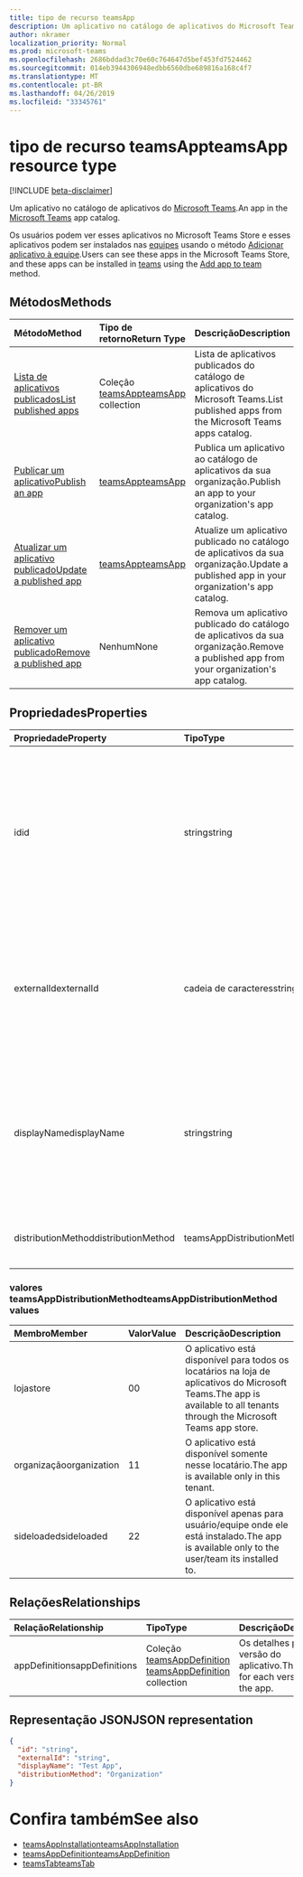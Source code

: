 ```yaml
---
title: tipo de recurso teamsApp
description: Um aplicativo no catálogo de aplicativos do Microsoft Teams.
author: nkramer
localization_priority: Normal
ms.prod: microsoft-teams
ms.openlocfilehash: 2686bddad3c70e60c764647d5bef453fd7524462
ms.sourcegitcommit: 014eb3944306948edbb6560dbe689816a168c4f7
ms.translationtype: MT
ms.contentlocale: pt-BR
ms.lasthandoff: 04/26/2019
ms.locfileid: "33345761"
---
```

# <a name="teamsapp-resource-type"></a><span data-ttu-id="67dce-103">tipo de recurso teamsApp</span><span class="sxs-lookup"><span data-stu-id="67dce-103">teamsApp resource type</span></span>

[!INCLUDE [beta-disclaimer](../../includes/beta-disclaimer.md)]

<span data-ttu-id="67dce-104">Um aplicativo no catálogo de aplicativos do [Microsoft Teams](teams-api-overview.md).</span><span class="sxs-lookup"><span data-stu-id="67dce-104">An app in the [Microsoft Teams](teams-api-overview.md) app catalog.</span></span>

<span data-ttu-id="67dce-105">Os usuários podem ver esses aplicativos no Microsoft Teams Store e esses aplicativos podem ser instalados nas [equipes](team.md) usando o método [Adicionar aplicativo à equipe](../api/teamsappinstallation-add.md).</span><span class="sxs-lookup"><span data-stu-id="67dce-105">Users can see these apps in the Microsoft Teams Store, and these apps can be installed in [teams](team.md) using the [Add app to team](../api/teamsappinstallation-add.md) method.</span></span>

## <a name="methods"></a><span data-ttu-id="67dce-106">Métodos</span><span class="sxs-lookup"><span data-stu-id="67dce-106">Methods</span></span>

| <span data-ttu-id="67dce-107">Método</span><span class="sxs-lookup"><span data-stu-id="67dce-107">Method</span></span>       | <span data-ttu-id="67dce-108">Tipo de retorno</span><span class="sxs-lookup"><span data-stu-id="67dce-108">Return Type</span></span>  |<span data-ttu-id="67dce-109">Descrição</span><span class="sxs-lookup"><span data-stu-id="67dce-109">Description</span></span>|
|:---------------|:--------|:----------|
|[<span data-ttu-id="67dce-110">Lista de aplicativos publicados</span><span class="sxs-lookup"><span data-stu-id="67dce-110">List published apps</span></span>](../api/teamsapp-list.md) | <span data-ttu-id="67dce-111">Coleção [teamsApp](teamsapp.md)</span><span class="sxs-lookup"><span data-stu-id="67dce-111">[teamsApp](teamsapp.md) collection</span></span> | <span data-ttu-id="67dce-112">Lista de aplicativos publicados do catálogo de aplicativos do Microsoft Teams.</span><span class="sxs-lookup"><span data-stu-id="67dce-112">List published apps from the Microsoft Teams apps catalog.</span></span>|
|[<span data-ttu-id="67dce-113">Publicar um aplicativo</span><span class="sxs-lookup"><span data-stu-id="67dce-113">Publish an app</span></span>](../api/teamsapp-publish.md) | [<span data-ttu-id="67dce-114">teamsApp</span><span class="sxs-lookup"><span data-stu-id="67dce-114">teamsApp</span></span>](teamsapp.md) | <span data-ttu-id="67dce-115">Publica um aplicativo ao catálogo de aplicativos da sua organização.</span><span class="sxs-lookup"><span data-stu-id="67dce-115">Publish an app to your organization's app catalog.</span></span>|
|[<span data-ttu-id="67dce-116">Atualizar um aplicativo publicado</span><span class="sxs-lookup"><span data-stu-id="67dce-116">Update a published app</span></span>](../api/teamsapp-update.md) | [<span data-ttu-id="67dce-117">teamsApp</span><span class="sxs-lookup"><span data-stu-id="67dce-117">teamsApp</span></span>](teamsapp.md) | <span data-ttu-id="67dce-118">Atualize um aplicativo publicado no catálogo de aplicativos da sua organização.</span><span class="sxs-lookup"><span data-stu-id="67dce-118">Update a published app in your organization's app catalog.</span></span>|
|[<span data-ttu-id="67dce-119">Remover um aplicativo publicado</span><span class="sxs-lookup"><span data-stu-id="67dce-119">Remove a published app</span></span>](../api/teamsapp-delete.md) | <span data-ttu-id="67dce-120">Nenhum</span><span class="sxs-lookup"><span data-stu-id="67dce-120">None</span></span> | <span data-ttu-id="67dce-121">Remova um aplicativo publicado do catálogo de aplicativos da sua organização.</span><span class="sxs-lookup"><span data-stu-id="67dce-121">Remove a published app from your organization's app catalog.</span></span>|

## <a name="properties"></a><span data-ttu-id="67dce-122">Propriedades</span><span class="sxs-lookup"><span data-stu-id="67dce-122">Properties</span></span>

| <span data-ttu-id="67dce-123">Propriedade</span><span class="sxs-lookup"><span data-stu-id="67dce-123">Property</span></span>            | <span data-ttu-id="67dce-124">Tipo</span><span class="sxs-lookup"><span data-stu-id="67dce-124">Type</span></span>     | <span data-ttu-id="67dce-125">Descrição</span><span class="sxs-lookup"><span data-stu-id="67dce-125">Description</span></span> |
|:------------------- |:-------- |:----------- |
| <span data-ttu-id="67dce-126">id</span><span class="sxs-lookup"><span data-stu-id="67dce-126">id</span></span>                  | <span data-ttu-id="67dce-127">string</span><span class="sxs-lookup"><span data-stu-id="67dce-127">string</span></span>   | <span data-ttu-id="67dce-128">A ID do aplicativo gerada no catálogo de aplicativos (diferente da ID fornecida pelo desenvolvedor em [pacote de aplicativos compactados do Microsoft Teams](https://docs.microsoft.com/en-us/microsoftteams/platform/concepts/apps/apps-package).</span><span class="sxs-lookup"><span data-stu-id="67dce-128">The catalog app's generated app ID (different from the developer-provided ID in the [Microsoft Teams zip app package](https://docs.microsoft.com/en-us/microsoftteams/platform/concepts/apps/apps-package).</span></span> |
| <span data-ttu-id="67dce-129">externalId</span><span class="sxs-lookup"><span data-stu-id="67dce-129">externalId</span></span>          | <span data-ttu-id="67dce-130">cadeia de caracteres</span><span class="sxs-lookup"><span data-stu-id="67dce-130">string</span></span>   | <span data-ttu-id="67dce-131">A ID do catálogo fornecido pelo desenvolvedor do aplicativo do [pacote de aplicativos compactados do Microsoft Teams](https://docs.microsoft.com/en-us/microsoftteams/platform/concepts/apps/apps-package).</span><span class="sxs-lookup"><span data-stu-id="67dce-131">The ID of the catalog provided by the app developer in the [Microsoft Teams zip app package](https://docs.microsoft.com/en-us/microsoftteams/platform/concepts/apps/apps-package).</span></span> |
| <span data-ttu-id="67dce-132">displayName</span><span class="sxs-lookup"><span data-stu-id="67dce-132">displayName</span></span>                | <span data-ttu-id="67dce-133">string</span><span class="sxs-lookup"><span data-stu-id="67dce-133">string</span></span>   | <span data-ttu-id="67dce-134">O nome do catálogo de aplicativos fornecido pelo desenvolvedor do aplicativo no [pacote de aplicativos compactados do Microsoft Teams](https://docs.microsoft.com/en-us/microsoftteams/platform/concepts/apps/apps-package).</span><span class="sxs-lookup"><span data-stu-id="67dce-134">The name of the catalog app provided by the app developer in the [Microsoft Teams zip app package](https://docs.microsoft.com/en-us/microsoftteams/platform/concepts/apps/apps-package).</span></span> |
| <span data-ttu-id="67dce-135">distributionMethod</span><span class="sxs-lookup"><span data-stu-id="67dce-135">distributionMethod</span></span>  | <span data-ttu-id="67dce-136">teamsAppDistributionMethod</span><span class="sxs-lookup"><span data-stu-id="67dce-136">teamsAppDistributionMethod</span></span>     | <span data-ttu-id="67dce-137">O método de distribuição para o aplicativo.</span><span class="sxs-lookup"><span data-stu-id="67dce-137">The method of distribution for the app.</span></span> |

### <a name="teamsappdistributionmethod-values"></a><span data-ttu-id="67dce-138">valores teamsAppDistributionMethod</span><span class="sxs-lookup"><span data-stu-id="67dce-138">teamsAppDistributionMethod values</span></span>

|<span data-ttu-id="67dce-139">Membro</span><span class="sxs-lookup"><span data-stu-id="67dce-139">Member</span></span>|<span data-ttu-id="67dce-140">Valor</span><span class="sxs-lookup"><span data-stu-id="67dce-140">Value</span></span>|<span data-ttu-id="67dce-141">Descrição</span><span class="sxs-lookup"><span data-stu-id="67dce-141">Description</span></span>|
|:---|:---|:---|
|<span data-ttu-id="67dce-142">loja</span><span class="sxs-lookup"><span data-stu-id="67dce-142">store</span></span>|<span data-ttu-id="67dce-143">0</span><span class="sxs-lookup"><span data-stu-id="67dce-143">0</span></span>| <span data-ttu-id="67dce-144">O aplicativo está disponível para todos os locatários na loja de aplicativos do Microsoft Teams.</span><span class="sxs-lookup"><span data-stu-id="67dce-144">The app is available to all tenants through the Microsoft Teams app store.</span></span>|
|<span data-ttu-id="67dce-145">organização</span><span class="sxs-lookup"><span data-stu-id="67dce-145">organization</span></span>|<span data-ttu-id="67dce-146">1</span><span class="sxs-lookup"><span data-stu-id="67dce-146">1</span></span>|<span data-ttu-id="67dce-147">O aplicativo está disponível somente nesse locatário.</span><span class="sxs-lookup"><span data-stu-id="67dce-147">The app is available only in this tenant.</span></span>|
|<span data-ttu-id="67dce-148">sideloaded</span><span class="sxs-lookup"><span data-stu-id="67dce-148">sideloaded</span></span>|<span data-ttu-id="67dce-149">2</span><span class="sxs-lookup"><span data-stu-id="67dce-149">2</span></span>|<span data-ttu-id="67dce-150">O aplicativo está disponível apenas para usuário/equipe onde ele está instalado.</span><span class="sxs-lookup"><span data-stu-id="67dce-150">The app is available only to the user/team its installed to.</span></span>|

## <a name="relationships"></a><span data-ttu-id="67dce-151">Relações</span><span class="sxs-lookup"><span data-stu-id="67dce-151">Relationships</span></span>

| <span data-ttu-id="67dce-152">Relação</span><span class="sxs-lookup"><span data-stu-id="67dce-152">Relationship</span></span> | <span data-ttu-id="67dce-153">Tipo</span><span class="sxs-lookup"><span data-stu-id="67dce-153">Type</span></span>   | <span data-ttu-id="67dce-154">Descrição</span><span class="sxs-lookup"><span data-stu-id="67dce-154">Description</span></span> |
|:---------------|:--------|:----------|
|<span data-ttu-id="67dce-155">appDefinitions</span><span class="sxs-lookup"><span data-stu-id="67dce-155">appDefinitions</span></span>|<span data-ttu-id="67dce-156">Coleção [teamsAppDefinition](teamsappdefinition.md) </span><span class="sxs-lookup"><span data-stu-id="67dce-156">[teamsAppDefinition](teamsappdefinition.md) collection</span></span>| <span data-ttu-id="67dce-157">Os detalhes para cada versão do aplicativo.</span><span class="sxs-lookup"><span data-stu-id="67dce-157">The details for each version of the app.</span></span> |

## <a name="json-representation"></a><span data-ttu-id="67dce-158">Representação JSON</span><span class="sxs-lookup"><span data-stu-id="67dce-158">JSON representation</span></span>

<!-- {
  "blockType": "resource",
  "@odata.type": "microsoft.graph.teamsApp",
  "baseType": "microsoft.graph.entity"
}-->

```json
{
  "id": "string",
  "externalId": "string",
  "displayName": "Test App",
  "distributionMethod": "Organization"
}
```

# <a name="see-also"></a><span data-ttu-id="67dce-159">Confira também</span><span class="sxs-lookup"><span data-stu-id="67dce-159">See also</span></span>

- [<span data-ttu-id="67dce-160">teamsAppInstallation</span><span class="sxs-lookup"><span data-stu-id="67dce-160">teamsAppInstallation</span></span>](teamsappinstallation.md)
- [<span data-ttu-id="67dce-161">teamsAppDefinition</span><span class="sxs-lookup"><span data-stu-id="67dce-161">teamsAppDefinition</span></span>](teamsappdefinition.md)
- [<span data-ttu-id="67dce-162">teamsTab</span><span class="sxs-lookup"><span data-stu-id="67dce-162">teamsTab</span></span>](../resources/teamstab.md)

<!-- uuid: 8fcb5dbc-d5aa-4681-8e31-b001d5168d79
2015-10-25 14:57:30 UTC -->
<!--
{
  "type": "#page.annotation",
  "description": "teamsApp resource",
  "keywords": "",
  "section": "documentation",
  "tocPath": "",
  "suppressions": []
}
-->

